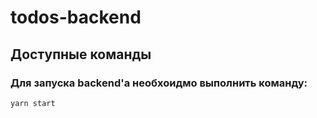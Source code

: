 # todos-backend

## Доступные команды

### Для запуска backend'а необхоидмо выполнить команду:

    yarn start
